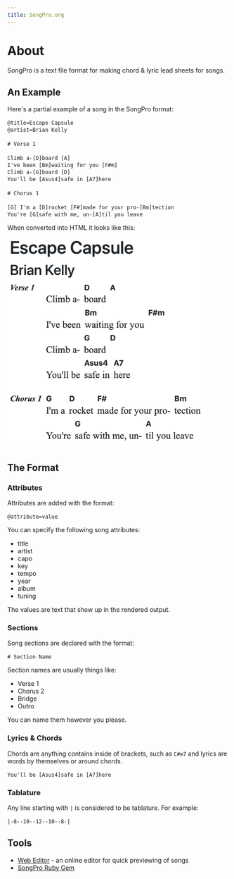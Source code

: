 ```yaml
---
title: SongPro.org
---
```


# About

<p class="lead">SongPro is a text file format for making chord & lyric lead sheets for songs.</p>

## An Example

Here's a partial example of a song in the SongPro format:

```
@title=Escape Capsule
@artist=Brian Kelly

# Verse 1

Climb a-[D]board [A]
I've been [Bm]waiting for you [F#m]
Climb a-[G]board [D]
You'll be [Asus4]safe in [A7]here

# Chorus 1

[G] I'm a [D]rocket [F#]made for your pro-[Bm]tection
You're [G]safe with me, un-[A]til you leave
```

When converted into HTML it looks like this:

![](images/preview.png)

## The Format

### Attributes

Attributes are added with the format:

```
@attribute=value
```

 You can specify the following song attributes:

- title
- artist
- capo
- key
- tempo
- year
- album
- tuning

The values are text that show up in the rendered output.

### Sections

Song sections are declared with the format:

```
# Section Name
```

Section names are usually things like:

- Verse 1
- Chorus 2
- Bridge
- Outro

You can name them however you please.

### Lyrics & Chords

Chords are anything contains inside of brackets, such as `C#m7` and lyrics are words by themselves or around chords.

```
You'll be [Asus4]safe in [A7]here
```

### Tablature

Any line starting with `|` is considered to be tablature. For example:

```
|-8--10--12--10--8-|
```

## Tools

- [Web Editor](/editor) - an online editor for quick previewing of songs
- [SongPro Ruby Gem](https://github.com/spilth/song_pro)
